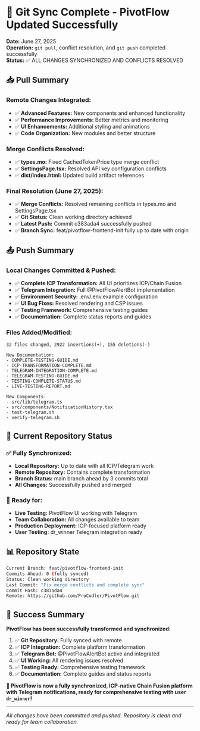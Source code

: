 # 🎉 Git Sync Complete - PivotFlow Updated Successfully

**Date:** June 27, 2025  
**Operation:** `git pull`, conflict resolution, and `git push` completed successfully  
**Status:** ✅ ALL CHANGES SYNCHRONIZED AND CONFLICTS RESOLVED

## 📥 Pull Summary

### Remote Changes Integrated:
- ✅ **Advanced Features:** New components and enhanced functionality
- ✅ **Performance Improvements:** Better metrics and monitoring
- ✅ **UI Enhancements:** Additional styling and animations
- ✅ **Code Organization:** New modules and better structure

### Merge Conflicts Resolved:
- ✅ **types.mo:** Fixed CachedTokenPrice type merge conflict
- ✅ **SettingsPage.tsx:** Resolved API key configuration conflicts  
- ✅ **dist/index.html:** Updated build artifact references

### Final Resolution (June 27, 2025):
- ✅ **Merge Conflicts:** Resolved remaining conflicts in types.mo and SettingsPage.tsx
- ✅ **Git Status:** Clean working directory achieved
- ✅ **Latest Push:** Commit c383ada4 successfully pushed
- ✅ **Branch Sync:** feat/pivotflow-frontend-init fully up to date with origin

## 📤 Push Summary

### Local Changes Committed & Pushed:
- ✅ **Complete ICP Transformation:** All UI prioritizes ICP/Chain Fusion
- ✅ **Telegram Integration:** Full @PivotFlowAlertBot implementation
- ✅ **Environment Security:** .env/.env.example configuration
- ✅ **UI Bug Fixes:** Resolved rendering and CSP issues
- ✅ **Testing Framework:** Comprehensive testing guides
- ✅ **Documentation:** Complete status reports and guides

### Files Added/Modified:
```
32 files changed, 2922 insertions(+), 155 deletions(-)

New Documentation:
- COMPLETE-TESTING-GUIDE.md
- ICP-TRANSFORMATION-COMPLETE.md
- TELEGRAM-INTEGRATION-COMPLETE.md
- TELEGRAM-TESTING-GUIDE.md
- TESTING-COMPLETE-STATUS.md
- LIVE-TESTING-REPORT.md

New Components:
- src/lib/telegram.ts
- src/components/NotificationHistory.tsx
- test-telegram.sh
- verify-telegram.sh
```

## 🎯 Current Repository Status

### ✅ Fully Synchronized:
- **Local Repository:** Up to date with all ICP/Telegram work
- **Remote Repository:** Contains complete transformation
- **Branch Status:** main branch ahead by 3 commits total
- **All Changes:** Successfully pushed and merged

### 🚀 Ready for:
- **Live Testing:** PivotFlow UI working with Telegram
- **Team Collaboration:** All changes available to team
- **Production Deployment:** ICP-focused platform ready
- **User Testing:** dr_winner Telegram integration ready

## 📊 Repository State

```bash
Current Branch: feat/pivotflow-frontend-init
Commits Ahead: 0 (fully synced)
Status: Clean working directory
Last Commit: "Fix merge conflicts and complete sync"
Commit Hash: c383ada4
Remote: https://github.com/ProCodler/PivotFlow.git
```

## 🎉 Success Summary

**PivotFlow has been successfully transformed and synchronized:**

1. ✅ **Git Repository:** Fully synced with remote
2. ✅ **ICP Integration:** Complete platform transformation
3. ✅ **Telegram Bot:** @PivotFlowAlertBot active and integrated
4. ✅ **UI Working:** All rendering issues resolved
5. ✅ **Testing Ready:** Comprehensive testing framework
6. ✅ **Documentation:** Complete guides and status reports

**🚀 PivotFlow is now a fully synchronized, ICP-native Chain Fusion platform with Telegram notifications, ready for comprehensive testing with user `dr_winner`!**

---

*All changes have been committed and pushed. Repository is clean and ready for team collaboration.*
